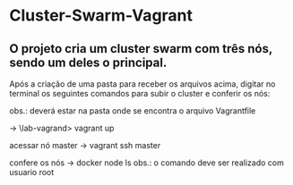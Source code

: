 # Cluster-Swarm-Vagrant

## O projeto cria um cluster swarm com três nós, sendo um deles o principal.

Após a criação de uma pasta para receber os arquivos acima, digitar no terminal os seguintes comandos para subir o cluster e conferir os nós:

obs.: deverá estar na pasta onde se encontra o arquivo Vagrantfile

-> \lab-vagrand> vagrant up

acessar nó master
-> vagrant ssh master

confere os nós
-> docker node ls
obs.: o comando deve ser realizado com usuario root
